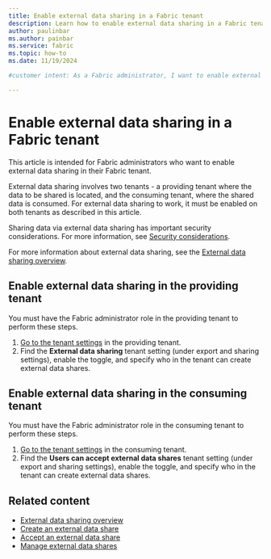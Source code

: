```yaml
---
title: Enable external data sharing in a Fabric tenant
description: Learn how to enable external data sharing in a Fabric tenant.
author: paulinbar
ms.author: painbar
ms.service: fabric
ms.topic: how-to
ms.date: 11/19/2024

#customer intent: As a Fabric administrator, I want to enable external data sharing in my Fabric tenant.

---
```


# Enable external data sharing in a Fabric tenant

This article is intended for Fabric administrators who want to enable external data sharing in their Fabric tenant.

External data sharing involves two tenants - a providing tenant where the data to be shared is located, and the consuming tenant, where the shared data is consumed. For external data sharing to work, it must be enabled on both tenants as described in this article.

Sharing data via external data sharing has important security considerations. For more information, see [Security considerations](./external-data-sharing-overview.md#security-considerations).

For more information about external data sharing, see the [External data sharing overview](./external-data-sharing-overview.md).

## Enable external data sharing in the providing tenant

You must have the Fabric administrator role in the providing tenant to perform these steps.

1. [Go to the tenant settings](../admin/about-tenant-settings.md#how-to-get-to-the-tenant-settings) in the providing tenant.
1. Find the **External data sharing** tenant setting (under export and sharing settings), enable the toggle, and specify who in the tenant can create external data shares.

## Enable external data sharing in the consuming tenant

You must have the Fabric administrator role in the consuming tenant to perform these steps.

1. [Go to the tenant settings](../admin/about-tenant-settings.md#how-to-get-to-the-tenant-settings) in the consuming tenant.
1. Find the **Users can accept external data shares** tenant setting (under export and sharing settings), enable the toggle, and specify who in the tenant can create external data shares.

## Related content

* [External data sharing overview](./external-data-sharing-overview.md)
* [Create an external data share](./external-data-sharing-create.md)
* [Accept an external data share](./external-data-sharing-accept.md)
* [Manage external data shares](./external-data-sharing-manage.md)